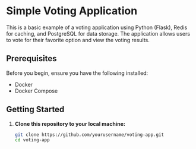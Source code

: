 # Simple Voting Application

This is a basic example of a voting application using Python (Flask), Redis for caching, and PostgreSQL for data storage. The application allows users to vote for their favorite option and view the voting results.

## Prerequisites

Before you begin, ensure you have the following installed:

- Docker
- Docker Compose

## Getting Started

1. **Clone this repository to your local machine:**

   ```bash
   git clone https://github.com/yourusername/voting-app.git
   cd voting-app
